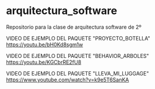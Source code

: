 # arquitectura_software
Repositorio para la clase de arquitectura software de 2º

VIDEO DE EJEMPLO DEL PAQUETE "PROYECTO_BOTELLA"
https://youtu.be/bH0Kd8sgm1w

VIDEO DE EJEMPLO DEL PAQUETE "BEHAVIOR_ARBOLES"
https://youtu.be/KGCbrRE2fU8

VIDEO DE EJEMPLO DEL PAQUETE "LLEVA_MI_LUGGAGE"
https://www.youtube.com/watch?v=k9e5T6SanKA
